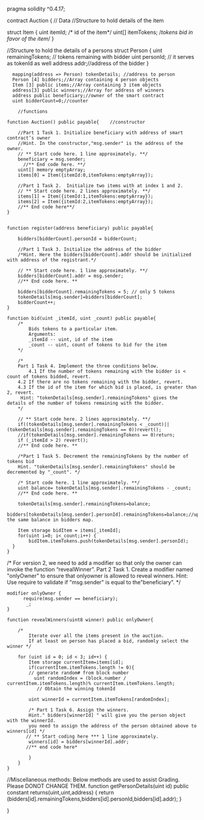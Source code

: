 pragma solidity ^0.4.17;

contract Auction {
// Data
//Structure to hold details of the item

 struct Item {
          uint itemId; /* id of the item*/
          uint[] itemTokens; /*tokens bid in favor of the item*/
        }
        
//Structure to hold the details of a persons
 struct Person {
     uint remainingTokens; // tokens remaining with bidder
     uint personId; // it serves as tokenId as well
     address addr;//address of the bidder
}
 
      mapping(address => Person) tokenDetails; //address to person
      Person [4] bidders;//Array containing 4 person objects
      Item [3] public items;//Array containing 3 item objects
      address[3] public winners;//Array for address of winners
      address public beneficiary;//owner of the smart contract
      uint bidderCount=0;//counter

        //functions

    function Auction() public payable{    //constructor
                
        //Part 1 Task 1. Initialize beneficiary with address of smart contract’s owner
        //Hint. In the constructor,"msg.sender" is the address of the owner.
        // ** Start code here. 1 line approximately. **/
        beneficiary = msg.sender;
          //** End code here. **/
        uint[] memory emptyArray;
        items[0] = Item({itemId:0,itemTokens:emptyArray});
        
        //Part 1 Task 2.  Initialize two items with at index 1 and 2.
        // ** Start code here. 2 lines approximately. **/
        items[1] = Item({itemId:1,itemTokens:emptyArray});
        items[2] = Item({itemId:2,itemTokens:emptyArray});
        //** End code here**/
    }
    

    function register(address beneficiary) public payable{
        
        bidders[bidderCount].personId = bidderCount;
        
        //Part 1 Task 3. Initialize the address of the bidder 
        /*Hint. Here the bidders[bidderCount].addr should be initialized with address of the registrant.*/

        // ** Start code here. 1 line approximately. **/
        bidders[bidderCount].addr = msg.sender;
        //** End code here. **
        
        bidders[bidderCount].remainingTokens = 5; // only 5 tokens
        tokenDetails[msg.sender]=bidders[bidderCount];
        bidderCount++;
    }
    
    function bid(uint _itemId, uint _count) public payable{
        /*
            Bids tokens to a particular item.
            Arguments:
            _itemId -- uint, id of the item
            _count -- uint, count of tokens to bid for the item
        */
        
        /*
        Part 1 Task 4. Implement the three conditions below.
            4.1 If the number of tokens remaining with the bidder is < count of tokens bidded, revert.
        4.2 If there are no tokens remaining with the bidder, revert.
        4.3 If the id of the item for which bid is placed, is greater than 2, revert.
         Hint: "tokenDetails[msg.sender].remainingTokens" gives the details of the number of tokens remaining with the bidder.
        */
        
        // ** Start code here. 2 lines approximately. **/
        if((tokenDetails[msg.sender].remainingTokens < _count)||(tokenDetails[msg.sender].remainingTokens == 0))revert();
        //if(tokenDetails[msg.sender].remainingTokens == 0)return;
        if (_itemId > 2) revert();
        //** End code here. **
        
        /*Part 1 Task 5. Decrement the remainingTokens by the number of tokens bid
        Hint. "tokenDetails[msg.sender].remainingTokens" should be decremented by "_count". */
 
        /* Start code here. 1 line approximately. **/
        uint balance= tokenDetails[msg.sender].remainingTokens - _count;
        //** End code here. **
        
        tokenDetails[msg.sender].remainingTokens=balance;
        bidders[tokenDetails[msg.sender].personId].remainingTokens=balance;//updating the same balance in bidders map.
        
        Item storage bidItem = items[_itemId];
        for(uint i=0; i<_count;i++) {
            bidItem.itemTokens.push(tokenDetails[msg.sender].personId);    
      }
    }
    
   /*    For version 2, we need to add a modifier so that only the owner can invoke the function “revealWinner”.
        Part 2 Task 1. Create a modifier named "onlyOwner" to ensure that onlyowner is allowed to reveal winners.
        Hint: Use require to validate if "msg.sender" is equal to the"beneficiary". */
    
    modifier onlyOwner {
          require(msg.sender == beneficiary);
           _;
    }
    
    function revealWinners(uint8 winner) public onlyOwner{

        /* 
            Iterate over all the items present in the auction.
            If at least on person has placed a bid, randomly select the winner */
       
        for (uint id = 0; id < 3; id++) {
            Item storage currentItem=items[id];
            if(currentItem.itemTokens.length != 0){
            // generate random# from block number 
              uint randomIndex = (block.number / currentItem.itemTokens.length)% currentItem.itemTokens.length; 
               // Obtain the winning tokenId

            uint winnerId = currentItem.itemTokens[randomIndex];
                
            /* Part 1 Task 6. Assign the winners.
            Hint." bidders[winnerId] " will give you the person object with the winnerId.
            you need to assign the address of the person obtained above to winners[id] */
           // ** Start coding here *** 1 line approximately.
            winners[id] = bidders[winnerId].addr;
           //** end code here*
                
            }
        }
    } 

  //Miscellaneous methods: Below methods are used to assist Grading. Please DONOT CHANGE THEM.
    function getPersonDetails(uint id) public constant returns(uint,uint,address) 
    {
        return (bidders[id].remainingTokens,bidders[id].personId,bidders[id].addr);
    }

}
